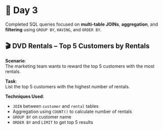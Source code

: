 # 📅 Day 3

Completed SQL queries focused on **multi-table JOINs**, **aggregation**, and **filtering** using `GROUP BY`, `HAVING`, and `ORDER BY`.

## 🎬 DVD Rentals – Top 5 Customers by Rentals

**Scenario**:  
The marketing team wants to reward the top 5 customers with the most rentals.

**Task**:  
List the top 5 customers with the highest number of rentals.

**Techniques Used**:
- `JOIN` between `customer` and `rental` tables  
- Aggregation using `COUNT()` to calculate number of rentals  
- `GROUP BY` on customer name  
- `ORDER BY` and `LIMIT` to get top 5 results

